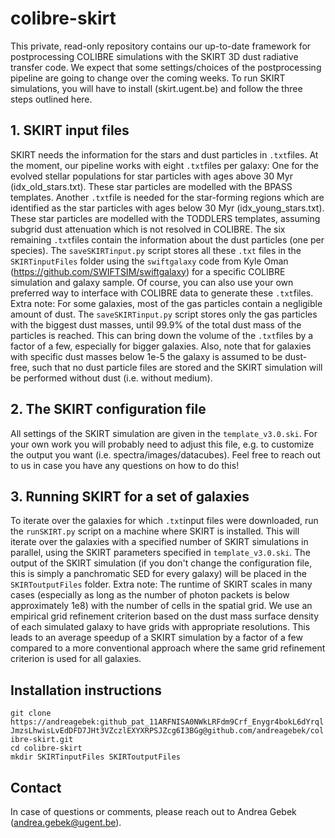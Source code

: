 # colibre-skirt
This private, read-only repository contains our up-to-date framework for postprocessing COLIBRE simulations with the SKIRT 3D dust radiative transfer code. We expect that some settings/choices of the postprocessing pipeline are going to change over the coming weeks. To run SKIRT simulations, you will have to install (skirt.ugent.be) and follow the three steps outlined here.

## 1. SKIRT input files
SKIRT needs the information for the stars and dust particles in `.txt`files. At the moment, our pipeline works with eight `.txt`files per galaxy: One for the evolved stellar populations for star particles with ages above 30 Myr (idx_old_stars.txt). These star particles are modelled with the BPASS templates. Another `.txt`file is needed for the star-forming regions which are identified as the star particles with ages below 30 Myr (idx_young_stars.txt). These star particles are modelled with the TODDLERS templates, assuming subgrid dust attenuation which is not resolved in COLIBRE. The six remaining `.txt`files contain the information about the dust particles (one per species). The `saveSKIRTinput.py` script stores all these `.txt` files in the `SKIRTinputFiles` folder using the `swiftgalaxy` code from Kyle Oman (https://github.com/SWIFTSIM/swiftgalaxy) for a specific COLIBRE simulation and galaxy sample. Of course, you can also use your own preferred way to interface with COLIBRE data to generate these `.txt`files. Extra note: For some galaxies, most of the gas particles contain a negligible amount of dust. The `saveSKIRTinput.py` script stores only the gas particles with the biggest dust masses, until 99.9% of the total dust mass of the particles is reached. This can bring down the volume of the `.txt`files by a factor of a few, especially for bigger galaxies. Also, note that for galaxies with specific dust masses below 1e-5 the galaxy is assumed to be dust-free, such that no dust particle files are stored and the SKIRT simulation will be performed without dust (i.e. without medium).

## 2. The SKIRT configuration file
All settings of the SKIRT simulation are given in the `template_v3.0.ski`. For your own work you will probably need to adjust this file, e.g. to customize the output you want (i.e. spectra/images/datacubes). Feel free to reach out to us in case you have any questions on how to do this!

## 3. Running SKIRT for a set of galaxies
To iterate over the galaxies for which `.txt`input files were downloaded, run the `runSKIRT.py` script on a machine where SKIRT is installed. This will iterate over the galaxies with a specified number of SKIRT simulations in parallel, using the SKIRT parameters specified in `template_v3.0.ski`. The output of the SKIRT simulation (if you don't change the configuration file, this is simply a panchromatic SED for every galaxy) will be placed in the `SKIRToutputFiles` folder. Extra note: The runtime of SKIRT scales in many cases (especially as long as the number of photon packets is below approximately 1e8) with the number of cells in the spatial grid. We use an empirical grid refinement criterion based on the dust mass surface density of each simulated galaxy to have grids with appropriate resolutions. This leads to an average speedup of a SKIRT simulation by a factor of a few compared to a more conventional approach where the same grid refinement criterion is used for all galaxies.

## Installation instructions

`git clone https://andreagebek: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@github.com/andreagebek/colibre-skirt.git`\
`cd colibre-skirt`\
`mkdir SKIRTinputFiles SKIRToutputFiles`


## Contact
In case of questions or comments, please reach out to Andrea Gebek (andrea.gebek@ugent.be).